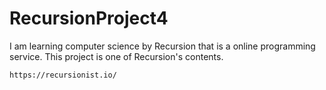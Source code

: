 # RecursionProject4
I am learning computer science by Recursion that is a online programming service.
This project is one of Recursion's contents.

```https://recursionist.io/```
